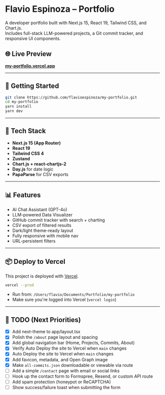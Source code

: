 # Flavio Espinoza – Portfolio

A developer portfolio built with Next.js 15, React 19, Tailwind CSS, and Chart.js.  
Includes full-stack LLM-powered projects, a Git commit tracker, and responsive UI components.

## 🌐 Live Preview

**[my-portfolio.vercel.app](https://my-portfolio-lt8gin5a0-flavio-espinozas-projects.vercel.app)**

---

## 🚀 Getting Started

```bash
git clone https://github.com/flavioespinoza/my-portfolio.git
cd my-portfolio
yarn install
yarn dev
```

---

## 🧰 Tech Stack

- **Next.js 15 (App Router)**
- **React 19**
- **Tailwind CSS 4**
- **Zustand**
- **Chart.js + react-chartjs-2**
- **Day.js** for date logic
- **PapaParse** for CSV exports

---

## 📊 Features

- AI Chat Assistant (GPT-4o)
- LLM-powered Data Visualizer
- GitHub commit tracker with search + charting
- CSV export of filtered results
- Dark/light theme-ready layout
- Fully responsive with mobile nav
- URL-persistent filters

---

## 📦 Deploy to Vercel

This project is deployed with [Vercel](https://vercel.com/).

```bash
vercel --prod
```

- Run from: `/Users/flavio/Documents/Portfolio/my-portfolio`
- Make sure you're logged into Vercel (`vercel login`)

---

## 🔧 TODO (Next Priorities)

- [x] Add next-theme to app/layout.tsx
- [x] Polish the `/about` page layout and spacing
- [x] Add global navigation bar (Home, Projects, Commits, About)
- [x] Verify Auto Deploy the site to Vercel when `main` changes
- [x] Auto Deploy the site to Vercel when `main` changes
- [x] Add favicon, metadata, and Open Graph image
- [x] Make `all-commits.json` downloadable or viewable via route
- [ ] Add a simple `/contact` page with email or social links
- [ ] Hook up the contact form to Formspree, Resend, or custom API route
- [ ] Add spam protection (honeypot or ReCAPTCHA)
- [ ] Show success/failure toast when submitting the form
